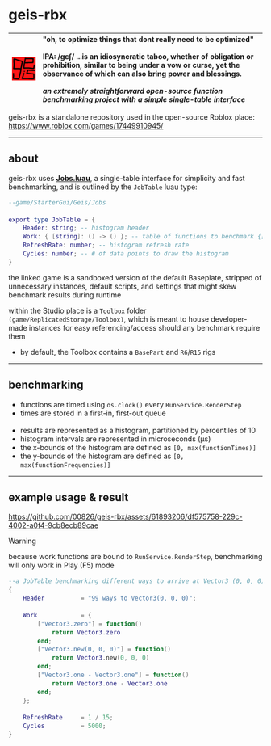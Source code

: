 # geis-rbx

| <img src="./icon.png" width="161"> | "oh, to optimize things that dont really need to be optimized" <br><br> IPA: /ɡɛʃ/ ...is an idiosyncratic taboo, whether of obligation or prohibition, similar to being under a vow or curse, yet the observance of which can also bring power and blessings. <br><br> *an extremely straightforward open-source function benchmarking project with a simple single-table interface*|
|-|:-|

geis-rbx is a standalone repository used in the open-source Roblox place: https://www.roblox.com/games/17449910945/

---

## about

geis-rbx uses **[Jobs.luau](./src/Jobs/init.luau)**, a single-table interface for simplicity and fast benchmarking, and is outlined by the `JobTable` luau type:

```lua
--game/StarterGui/Geis/Jobs

export type JobTable = {
	Header: string; -- histogram header
	Work: { [string]: () -> () }; -- table of functions to benchmark {[Name]: fn}
	RefreshRate: number; -- histogram refresh rate
	Cycles: number; -- # of data points to draw the histogram
}
```

the linked game is a sandboxed version of the default Baseplate, stripped of unnecessary instances, default scripts, and settings that might skew benchmark results during runtime

within the Studio place is a `Toolbox` folder `(game/ReplicatedStorage/Toolbox)`, which is meant to house developer-made instances for easy referencing/access should any benchmark require them

- by default, the Toolbox contains a `BasePart` and `R6`/`R15` rigs

---

## benchmarking

- functions are timed using `os.clock()` every `RunService.RenderStep`
- times are stored in a first-in, first-out queue
<br><br>
- results are represented as a histogram, partitioned by percentiles of 10
- histogram intervals are represented in microseconds (μs)
- the x-bounds of the histogram are defined as `[0, max(functionTimes)]`
- the y-bounds of the histogram are defined as `[0, max(functionFrequencies)]`

---

## example usage & result

https://github.com/00826/geis-rbx/assets/61893206/df575758-229c-4002-a0f4-9cb8ecb89cae

> [!WARNING]
> because work functions are bound to `RunService.RenderStep`, benchmarking will only work in Play (F5) mode

```lua
--a JobTable benchmarking different ways to arrive at Vector3 (0, 0, 0)
{
	Header			= "99 ways to Vector3(0, 0, 0)";

	Work			= {
		["Vector3.zero"] = function()
			return Vector3.zero
		end;
		["Vector3.new(0, 0, 0)"] = function()
			return Vector3.new(0, 0, 0)
		end;
		["Vector3.one - Vector3.one"] = function()
			return Vector3.one - Vector3.one
		end;
	};

	RefreshRate		= 1 / 15;
	Cycles			= 5000;
}
```
